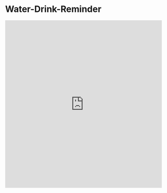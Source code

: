 # Water-Drink-Reminder
<div style="height: 0; padding-bottom: calc(100.00% + 35px); position:relative; width: 100%;"><iframe allow="autoplay; gyroscope;" allowfullscreen height="100%" referrerpolicy="strict-origin" src="https://www.kapwing.com/e/5dde13bcc7746b001405722f" style="border:0; height:100%; left:0; overflow:hidden; position:absolute; top:0; width:100%" title="Embedded content made with Kapwing" width="100%" /></div>

Will remind you to drink a water every 15 minutes if your phone is on charger. also will show pink color power image if phone is plugged and gray if not.
